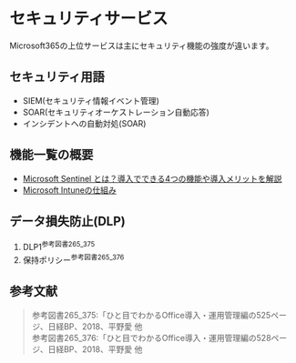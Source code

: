 # セキュリティサービス

Microsoft365の上位サービスは主にセキュリティ機能の強度が違います。

## セキュリティ用語

- SIEM(セキュリティ情報イベント管理)
- SOAR(セキュリティオーケストレーション自動応答)
- インシデントへの自動対処(SOAR)

## 機能一覧の概要

- [Microsoft Sentinel とは？導入でできる4つの機能や導入メリットを解説](https://www.softbanktech.co.jp/special/blog/it-keyword/2022/0012/)
- [Microsoft Intuneの仕組み](https://www.isfnet-services.com/blog/07/intune-beginner)

## データ損失防止(DLP)

1. DLP1<sup>参考図書265_375</sup>
1. 保持ポリシー<sup>参考図書265_376</sup>

## 参考文献

> 参考図書265_375:「ひと目でわかるOffice導入・運用管理編の525ページ、日経BP、2018、平野愛 他  
> 参考図書265_376:「ひと目でわかるOffice導入・運用管理編の528ページ、日経BP、2018、平野愛 他
